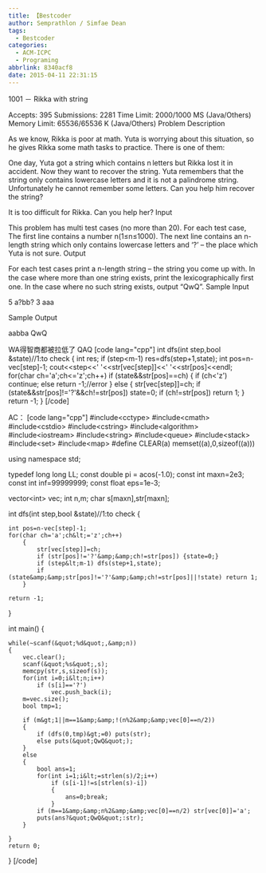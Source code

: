```yaml
---
title: 【Bestcoder
author: Semprathlon / Simfae Dean
tags:
  - Bestcoder
categories:
  - ACM-ICPC
  - Programing
abbrlink: 8340acf8
date: 2015-04-11 22:31:15
---
```

1001 － Rikka with string

Accepts: 395
Submissions: 2281
Time Limit: 2000/1000 MS (Java/Others)
Memory Limit: 65536/65536 K (Java/Others)
Problem Description

As we know, Rikka is poor at math. Yuta is worrying about this situation, so he gives Rikka some math tasks to practice. There is one of them:

One day, Yuta got a string which contains n letters but Rikka lost it in accident. Now they want to recover the string. Yuta remembers that the string only contains lowercase letters and it is not a palindrome string. Unfortunately he cannot remember some letters. Can you help him recover the string?

It is too difficult for Rikka. Can you help her?
Input

This problem has multi test cases (no more than 20). For each test case, The first line contains a number n(1≤n≤1000). The next line contains an n-length string which only contains lowercase letters and ‘?’ – the place which Yuta is not sure.
Output

For each test cases print a n-length string – the string you come up with. In the case where more than one string exists, print the lexicographically ﬁrst one. In the case where no such string exists, output “QwQ”.
Sample Input

5
a?bb?
3
aaa

Sample Output

aabba
QwQ

WA得智商都被拉低了 QAQ
[code lang="cpp"]
int dfs(int step,bool &amp;state)//1:to check
{
    int res;
    if (step&lt;m-1) res=dfs(step+1,state);
    int pos=n-vec[step]-1;
    cout&lt;&lt;step&lt;&lt;' '&lt;&lt;str[vec[step]]&lt;&lt;' '&lt;&lt;str[pos]&lt;&lt;endl;
    for(char ch='a';ch&lt;='z';ch++)
        if (state&amp;&amp;str[pos]==ch)
        {
            if (ch&lt;'z') continue;
            else return -1;//error
        }
        else
        {
            str[vec[step]]=ch;
            if (state&amp;&amp;str[pos]!='?'&amp;&amp;ch!=str[pos]) state=0;
            if (ch!=str[pos]) return 1;
        }
    return -1;
}
[/code]

AC：
[code lang="cpp"]
#include&lt;cctype&gt;
#include&lt;cmath&gt;
#include&lt;cstdio&gt;
#include&lt;cstring&gt;
#include&lt;algorithm&gt;
#include&lt;iostream&gt;
#include&lt;string&gt;
#include&lt;queue&gt;
#include&lt;stack&gt;
#include&lt;set&gt;
#include&lt;map&gt;
#define CLEAR(a) memset((a),0,sizeof((a)))

using namespace std;

typedef long long LL;
const double pi = acos(-1.0);
const int maxn=2e3;
const int inf=99999999;
const float eps=1e-3;

vector&lt;int&gt; vec;
int n,m;
char s[maxn],str[maxn];

int dfs(int step,bool &amp;state)//1:to check
{

    int pos=n-vec[step]-1;
    for(char ch='a';ch&lt;='z';ch++)
        {
            str[vec[step]]=ch;
            if (str[pos]!='?'&amp;&amp;ch!=str[pos]) {state=0;}
            if (step&lt;m-1) dfs(step+1,state);
            if (state&amp;&amp;str[pos]!='?'&amp;&amp;ch!=str[pos]||!state) return 1;
        }

    return -1;
}

int main()
{

    while(~scanf(&quot;%d&quot;,&amp;n))
    {
        vec.clear();
        scanf(&quot;%s&quot;,s);
        memcpy(str,s,sizeof(s));
        for(int i=0;i&lt;n;i++)
            if (s[i]=='?')
                vec.push_back(i);
        m=vec.size();
        bool tmp=1;

        if (m&gt;1||m==1&amp;&amp;!(n%2&amp;&amp;vec[0]==n/2))
        {
            if (dfs(0,tmp)&gt;=0) puts(str);
            else puts(&quot;QwQ&quot;);
        }
        else
        {
            bool ans=1;
            for(int i=1;i&lt;=strlen(s)/2;i++)
                if (s[i-1]!=s[strlen(s)-i])
                {
                    ans=0;break;
                }
            if (m==1&amp;&amp;n%2&amp;&amp;vec[0]==n/2) str[vec[0]]='a';
            puts(ans?&quot;QwQ&quot;:str);
        }

    }
    return 0;
}
[/code]

